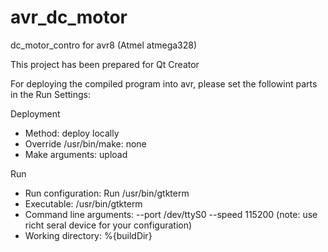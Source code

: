 # avr_dc_motor
dc_motor_contro for avr8 (Atmel atmega328)

This project has been prepared for Qt Creator

For deploying the compiled program into avr, please set the followint parts in the Run Settings:

Deployment
- Method: deploy locally
- Override /usr/bin/make: none
- Make arguments: upload

Run
- Run configuration: Run /usr/bin/gtkterm
- Executable: /usr/bin/gtkterm
- Command line arguments:  --port /dev/ttyS0 --speed 115200 (note: use richt seral device for your configuration)
- Working directory: %{buildDir}

